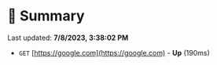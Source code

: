 # 📖 Summary
Last updated: **7/8/2023, 3:38:02 PM**

- `GET` [https://google.com](https://google.com) - **Up** (190ms)
